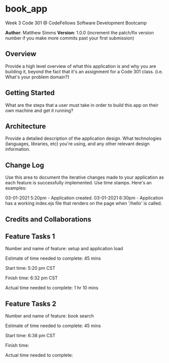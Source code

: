 # book_app

Week 3 Code 301 @ CodeFellows Software Development Bootcamp

**Author**: Matthew Simms
**Version**: 1.0.0 (increment the patch/fix version number if you make more commits past your first submission)

## Overview
Provide a high level overview of what this application is and why you are building it, beyond the fact that it's an assignment for a Code 301 class. (i.e. What's your problem domain?) 

## Getting Started
 What are the steps that a user must take in order to build this app on their own machine and get it running? 

## Architecture
 Provide a detailed description of the application design. What technologies (languages, libraries, etc) you're using, and any other relevant design information. 

## Change Log
Use this area to document the iterative changes made to your application as each feature is successfully implemented. Use time stamps. Here's an examples:

03-01-2021 5:20pm - Application created.
03-01-2021 6:30pm - Application has a working index.ejs file that renders on the page when '/hello' is called.

## Credits and Collaborations


## Feature Tasks 1

Number and name of feature: setup and application load

Estimate of time needed to complete: 45 mins

Start time: 5:20 pm CST

Finish time: 6:32 pm CST

Actual time needed to complete: 1 hr 10 mins

## Feature Tasks 2

Number and name of feature: book search

Estimate of time needed to complete: 45 mins

Start time: 6:38 pm CST

Finish time: 

Actual time needed to complete: 